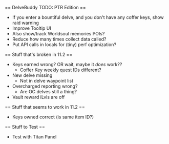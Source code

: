 == DelveBuddy TODO: PTR Edition ==
* If you enter a bountiful delve, and you don't have any coffer keys, show raid warning
* Improve Tooltip UI
* Also show/track Worldsoul memories POIs?
* Reduce how many times collect data called?
* Put API calls in locals for (tiny) perf optimization?

== Stuff that's broken in 11.2 ==
* Keys earned wrong? OR wait, maybe it *does* work??
    * Coffer Key weekly quest IDs different?
* New delve missing
    * Not in delve waypoint list
* Overcharged reporting wrong?
    * Are OC delves still a thing?
* Vault reward iLvls are off

== Stuff that seems to work in 11.2 ==
* Keys owned correct (is same item ID?)

== Stuff to Test ==
* Test with Titan Panel
